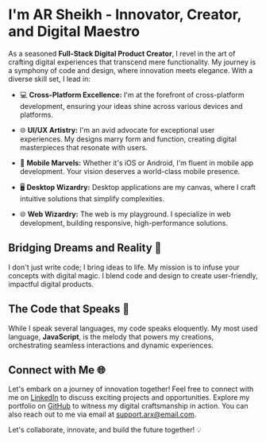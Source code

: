 #  I'm AR Sheikh - Innovator, Creator, and Digital Maestro

As a seasoned **Full-Stack Digital Product Creator**, I revel in the art of crafting digital experiences that transcend mere functionality. My journey is a symphony of code and design, where innovation meets elegance. With a diverse skill set, I lead in:

- 💻 **Cross-Platform Excellence:** I'm at the forefront of cross-platform development, ensuring your ideas shine across various devices and platforms.

- 🌐 **UI/UX Artistry:** I'm an avid advocate for exceptional user experiences. My designs marry form and function, creating digital masterpieces that resonate with users.

- 📱 **Mobile Marvels:** Whether it's iOS or Android, I'm fluent in mobile app development. Your vision deserves a world-class mobile presence.

- 🖥️ **Desktop Wizardry:** Desktop applications are my canvas, where I craft intuitive solutions that simplify complexities.

- 🌐 **Web Wizardry:** The web is my playground. I specialize in web development, building responsive, high-performance solutions.

## Bridging Dreams and Reality 🚀

I don't just write code; I bring ideas to life. My mission is to infuse your concepts with digital magic. I blend code and design to create user-friendly, impactful digital products.

## The Code that Speaks 🚀

While I speak several languages, my code speaks eloquently. My most used language, **JavaScript**, is the melody that powers my creations, orchestrating seamless interactions and dynamic experiences.

## Connect with Me 🌐

Let's embark on a journey of innovation together! Feel free to connect with me on [LinkedIn](https://www.linkedin.com/in/arxsheikh) to discuss exciting projects and opportunities. Explore my portfolio on [GitHub](https://github.com/arxsheikh) to witness my digital craftsmanship in action. You can also reach out to me via email at [support.arx@email.com](mailto:support.arx@email.com).

Let's collaborate, innovate, and build the future together! 💡
